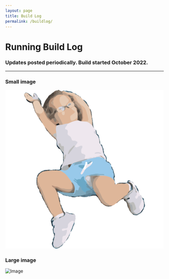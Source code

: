 ```yaml
---
layout: page
title: Build Log
permalink: /buildlog/
---
```




# [](#header-1) Running Build Log

### Updates posted periodically. Build started October 2022.

* * *

### Small image

![Image](/assets/images/small-image.png)

### Large image

![Image](/_site/assets/images/small-image.png)